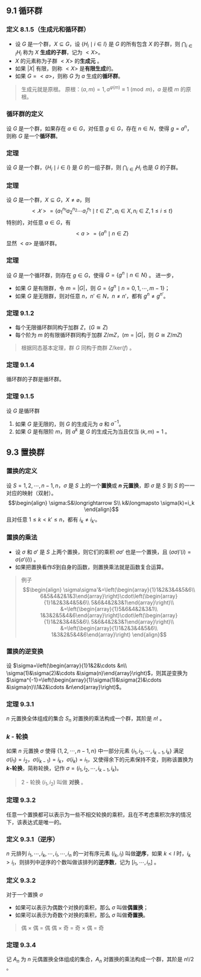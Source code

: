 ## 9.1 循环群

### 定义 8.1.5（生成元和循环群）

- 设 $G$ 是一个群，$X\subseteq G$，设 $\{H_i\mid i\in I\}$ 是 $G$ 的所有包含 $X$ 的子群，则 $\bigcap_{i\in I}H_i$ 称为 $X$ **生成的子群**，记为 $<X>$。
- $X$ 的元素称为子群 $<X>$ 的**生成元** 。
- 如果 $|X|$ 有限，则称 $<X>$ 是**有限生成**的。
- 如果 $G=<a>$，则称 $G$ 为 $a$ 生成的**循环群**。
> 生成元就是原根。
> 原根：$(a,m)=1,a^{\varphi(m)}\equiv1\pmod m$，$a$ 是模 $m$ 的原根。

### 循环群的定义

设 $G$ 是一个群，如果存在 $a\in G$，对任意 $g\in G$，存在 $n\in N$，使得 $g=a^n$，则称 $G$ 是一个**循环群**。


### 定理

设 $G$ 是一个群，$\{H_i\mid i\in I\}$ 是 $G$ 的一组子群，则 $\bigcap_{i\in I}H_i$ 也是 $G$ 的子群。


### 定理

设 $G$ 是一个群，$X\subseteq G$，$X\ne\varnothing$，则 $$<𝑋>=\{a_1 ^{n_1}a_2^{n_2}\cdots a_𝑡^{n_t}\mid t\in Z^+,a_i\in X,n_i\in Z,1\le i\le t\}$$特别的，对任意 $a\in G$，有 $$<a>=\{a^n\mid n\in Z\}$$显然 $<a>$ 是循环群。


### 定理

设 $G$ 是一个循环群，则存在 $g\in G$，使得 $G=\{g^n\mid n\in N\}$ 。
进一步，
- 如果 $G$ 是有限群，令 $m=|G|$，则 $G=\{g^n\mid n=0,1,\cdots,m-1\}$；
- 如果 $G$ 是无限群，则对任意 $n$，$n'\in N$，$n\ne n'$，都有 $g^n\ne g^{n'}$。


### 定理 9.1.2

- 每个无限循环群同构于加群 $Z$，$(G\cong Z)$ 
- 每个阶为 $m$ 的有限循环群同构于加群 $Z/mZ$，$(m=|G|$，则 $G\cong Z/mZ)$ 
> 根据同态基本定理，群 $G$ 同构于商群 $Z/\text{ker}(f)$ 。


### 定理 9.1.4

循环群的子群是循环群。


### 定理 9.1.5

设 $G$ 是循环群
1. 如果 $G$ 是无限的，则 $G$ 的生成元为 $a$ 和 $a^{-1}$。
2. 如果 $G$ 是有限阶 $m$，则 $a^k$ 是 $G$ 的生成元为当且仅当 $(k,m)=1$ 。



## 9.3 置换群

### 置换的定义

设 $S={1,2,\cdots,n-1,n}$，$\sigma$ 是 $S$ 上的一个**置换**或 **$n$ 元置换**，即 $\sigma$ 是 $S$ 到 $S$ 的一一对应的映射（双射）。
$$\begin{align}
\sigma:S&\longrightarrow S\\
k&\longmapsto \sigma(k)=i_k
\end{align}$$
且对任意 $1\le k<k'\le n$，都有 $i_k\ne i_{k'}$。


### 置换的乘法

- 设 $\sigma$ 和 $\sigma'$ 是 $S$ 上两个置换，则它们的乘积 $\sigma \sigma'$ 也是一个置换，且  $(\sigma \sigma)'(i)= \sigma(\sigma'(i))$ 。
- 如果把置换看作𝑆到自身的函数，则置换乘法就是函数复合运算。
> 例子
 $$\begin{align}
\sigma\sigma'&=\left(\begin{array}{1}1&2&3&4&5&6\\ 6&5&4&2&1&3\end{array}\right)\cdot\left(\begin{array}{1}1&2&3&4&5&6\\ 5&6&4&2&3&1\end{array}\right)\\
&=\left(\begin{array}{1}5&6&4&2&3&1\\ 1&3&2&5&4&6\end{array}\right)\cdot\left(\begin{array}{1}1&2&3&4&5&6\\ 5&6&4&2&3&1\end{array}\right)\\
&=\left(\begin{array}{1}1&2&3&4&5&6\\ 1&3&2&5&4&6\end{array}\right)
\end{align}$$


### 置换的逆变换

设 $\sigma=\left(\begin{array}{1}1&2&\cdots &n\\ \sigma(1)&\sigma(2)&\cdots &\sigma(n)\end{array}\right)$，则其逆变换为 $\sigma^{-1}=\left(\begin{array}{1}\sigma(1)&\sigma(2)&\cdots &\sigma(n)\\1&2&\cdots &n\end{array}\right)$。


### 定理 9.3.1

$n$ 元置换全体组成的集合 $S_n$ 对置换的乘法构成一个群，其阶是 $n!$ 。


### $k$ - 轮换

如果 $n$ 元置换 $\sigma$ 使得 $\{1,2,\cdots,n-1,n\}$ 中一部分元素 $\{i_1,i_2,\cdots,i_{k-1},i_k\}$ 满足 $\sigma(i_1)=i_2$，$\sigma(i_{k-1})=i_k$，$\sigma(i_k)=i_1$，又使得余下的元素保持不变，则称该置换为 **$k$-轮换**，简称轮换，记作 $\sigma=(i_1,i_2,\cdots,i_{k-1},i_k)$。
> $2$ - 轮换 $(i_1,i_2)$ 叫做 **对换** 。


### 定理 9.3.2

任意一个置换都可以表示为一些不相交轮换的乘积，且在不考虑乘积次序的情况下，该表达式是唯一的。


### 定义 9.3.1（逆序）

$n$ 元排列 $i_1,\cdots,i_k,\cdots,i_l,\cdots,i_n$ 的一对有序元素 $(i_k,i_l)$ 叫做**逆序**，如果 $k<l$ 时，$i_k>i_l$，则排列中逆序的个数叫做该排列的**逆序数**，记为 $[i_1,\cdots,i_n]$ 。


### 定义 9.3.2

对于一个置换 $\sigma$ 
- 如果可以表示为偶数个对换的乘积，那么 $\sigma$ 叫做**偶置换**；
- 如果可以表示为奇数个对换的乘积，那么 $\sigma$ 叫做**奇置换**。
> 偶 $\times$ 偶 = 偶
> 偶 $\times$ 奇 = 奇 $\times$ 偶 = 奇


### 定理 9.3.4

记 $A_n$ 为 $n$ 元偶置换全体组成的集合，$A_n$ 对置换的乘法构成一个群，其阶是 $n!/2$ 。